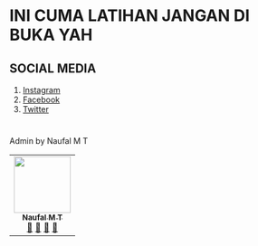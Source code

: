 # INI CUMA LATIHAN JANGAN DI BUKA YAH
#### 



## SOCIAL MEDIA
1. [Instagram](https://www.instagram.com/naufalm000/?hl=id)
2. [Facebook](https://web.facebook.com/naufal.m.tawakkal)
3. [Twitter](https://twitter.com/NaufalMT2)

# 


Admin by Naufal M T 



<table>
  <tr>
     <!-- Baris 2 Max 7 Akun -->
     <td align="center"><a href="#"><img src="https://avatars0.githubusercontent.com/u/61378920?s=460&u=cb85b3a4a2c1012cfe7f568ffd4bf38828d47832&v=4" width="100px;" alt=""/><br /><sub><b>Naufal M T</b></sub></a><br /><a href="#" title="https://github.com/naufalmt?tab=repositories">🔗</a> <a href="#" title="https://www.instagram.com/naufalm000/?hl=id">📖</a> <a href="#" title="https://github.com/naufalmt">👀</a> <a href="#" title="Talks">📢</a></td>
</table>